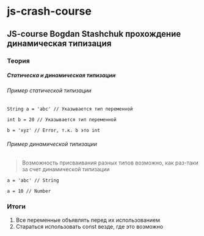 # js-crash-course 

## JS-course Bogdan Stashchuk прохождение динамическая типизация

### Теория

##### Статическа и динамическая типизации

###### Пример статической типизации

```
String a = 'abc' // Указывается тип переменной

int b = 20 // Указывается тип переменной

b = 'xyz' // Error, т.к. b это int
```

###### Пример динамической типизации

> Возможность присваивания разных типов возможно, как раз-таки за счет динамической типизации

```
a = 'abc' // String

a = 10 // Number
```

### Итоги

1. Все переменные объявлять перед их использованием
2. Стараться использовать const везде, где это возможно
